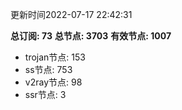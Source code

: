 更新时间2022-07-17 22:42:31

**总订阅: 73**
**总节点: 3703**
**有效节点: 1007**
- trojan节点: 153
- ss节点: 753
- v2ray节点: 98
- ssr节点: 3
